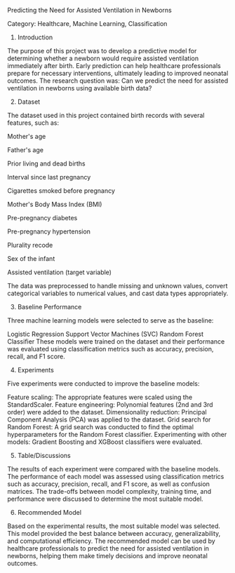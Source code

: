 Predicting the Need for Assisted Ventilation in Newborns

Category: Healthcare, Machine Learning, Classification

1. Introduction

The purpose of this project was to develop a predictive model for determining whether a newborn would require assisted ventilation immediately after birth. Early prediction can help healthcare professionals prepare for necessary interventions, ultimately leading to improved neonatal outcomes. The research question was: Can we predict the need for assisted ventilation in newborns using available birth data?

2. Dataset

The dataset used in this project contained birth records with several features, such as:

Mother's age

Father's age

Prior living and dead births

Interval since last pregnancy

Cigarettes smoked before pregnancy

Mother's Body Mass Index (BMI)

Pre-pregnancy diabetes

Pre-pregnancy hypertension

Plurality recode

Sex of the infant

Assisted ventilation (target variable)

The data was preprocessed to handle missing and unknown values, convert categorical variables to numerical values, and cast data types appropriately.

3. Baseline Performance

Three machine learning models were selected to serve as the baseline:

Logistic Regression
Support Vector Machines (SVC)
Random Forest Classifier
These models were trained on the dataset and their performance was evaluated using classification metrics such as accuracy, precision, recall, and F1 score.

4. Experiments

Five experiments were conducted to improve the baseline models:

Feature scaling: The appropriate features were scaled using the StandardScaler.
Feature engineering: Polynomial features (2nd and 3rd order) were added to the dataset.
Dimensionality reduction: Principal Component Analysis (PCA) was applied to the dataset.
Grid search for Random Forest: A grid search was conducted to find the optimal hyperparameters for the Random Forest classifier.
Experimenting with other models: Gradient Boosting and XGBoost classifiers were evaluated.

5. Table/Discussions

The results of each experiment were compared with the baseline models. The performance of each model was assessed using classification metrics such as accuracy, precision, recall, and F1 score, as well as confusion matrices. The trade-offs between model complexity, training time, and performance were discussed to determine the most suitable model.

6. Recommended Model

Based on the experimental results, the most suitable model was selected. This model provided the best balance between accuracy, generalizability, and computational efficiency. The recommended model can be used by healthcare professionals to predict the need for assisted ventilation in newborns, helping them make timely decisions and improve neonatal outcomes.
